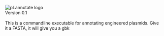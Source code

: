 ![pLannotate logo](https://github.com/barricklab/pLannotate/blob/master/pLannotate.png)
<br>
Version 0.1
<br><br>
This is a commandline executable for annotating engineered plasmids. Give it a FASTA, it will give you a gbk
